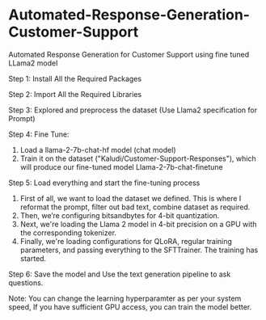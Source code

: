 # Automated-Response-Generation-Customer-Support
Automated Response Generation for Customer Support using fine tuned LLama2 model

Step 1: Install All the Required Packages

Step 2: Import All the Required Libraries

Step 3: Explored and preprocess the dataset (Use Llama2 specification for Prompt)

Step 4: Fine Tune:
1. Load a llama-2-7b-chat-hf model (chat model)
2. Train it on the dataset ("Kaludi/Customer-Support-Responses"), which will produce our fine-tuned model Llama-2-7b-chat-finetune

Step 5: Load everything and start the fine-tuning process
  1. First of all, we want to load the dataset we defined. This is where I reformat the prompt, filter out bad text, combine dataset as required.
  2. Then, we’re configuring bitsandbytes for 4-bit quantization.
  3. Next, we're loading the Llama 2 model in 4-bit precision on a GPU with the corresponding tokenizer.
  4. Finally, we're loading configurations for QLoRA, regular training parameters, and passing everything to the SFTTrainer. The training has started.

Step 6: Save the model and Use the text generation pipeline to ask questions.


Note: You can change the learning hyperparamter as per your system speed, If you have sufficient GPU access, you can train the model better.

